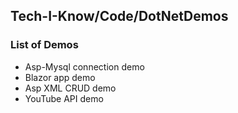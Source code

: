 ## Tech-I-Know/Code/**DotNetDemos**

### List of Demos

<ul>
    <li>Asp-Mysql connection demo</li>
    <li>Blazor app demo</li>
    <li>Asp XML CRUD demo</li>
    <li>YouTube API demo</li>
</ul>
